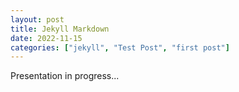 ```yaml
---
layout: post
title: Jekyll Markdown
date: 2022-11-15
categories: ["jekyll", "Test Post", "first post"]
---
```


Presentation in progress...
